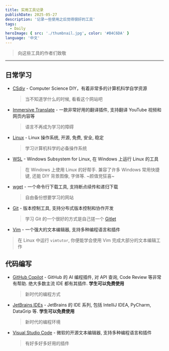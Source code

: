 ```yaml
---
title: 实用工具记录
publishDate: 2025-05-27
description: '记录一些使用之后觉得很好的工具'
tags:
  - Daily
heroImage: { src: './thumbnail.jpg', color: '#B4C6DA' }
language: '中文'
---
```


> 向这些工具的作者们致敬

---

## 日常学习

- [CSdiy](https://csdiy.wiki/) - Computer Science DIY，有着非常多的计算机科学自学资源

  > 当不知道学什么的时候, 看看这个网站吧

- [Immersive Translate](https://immersivetranslate.com/zh-Hans/) - 一款非常好用的翻译插件, 支持翻译 YouTube 视频和网页内容等

  > 语言不再成为学习的障碍

- [Linux](https://missing.csail.mit.edu/) - Linux 操作系统, 开源, 免费, 安全, 稳定

  > 学习计算机科学的必备操作系统

- [WSL](https://docs.microsoft.com/zh-cn/windows/wsl/) - Windows Subsystem for Linux, 在 Windows 上运行 Linux 的工具

  > 在 Windows 上使用 Linux 的好帮手. 兼容了许多 Windows 常用快捷键, 还能 DIY 背景图像, 字体等. ~颜值党狂喜~

- [wget](https://zh.wikipedia.org/wiki/Wget) - 一个命令行下载工具, 支持断点续传和递归下载

  > 自由备份想要学习的网站

- [Git](https://git-scm.com/) - 版本控制工具, 支持分布式版本控制和协作开发

  > 学习 Git 的一个很好的方式是自己搓一个 [Gitlet](https://sp21.datastructur.es/materials/proj/proj2/proj2)

- [Vim](https://www.vim.org/) - 一个强大的文本编辑器, 支持多种编程语言和插件

> 在 Linux 中运行 `vimtutor`, 你便能学会使用 Vim 完成大部分的文本编辑工作

## 代码编写

- [GitHub Copilot](https://github.com/features/copilot) - GitHub 的 AI 编程插件, 对 API 查询, Code Review 等非常有帮助. 绝大多数主流 IDE 都有其插件. **学生可以免费使用**

  > 新时代的编程方式

- [JetBrains IDEs](https://www.jetbrains.com/) - JetBrains 的 IDE 系列, 包括 IntelliJ IDEA, PyCharm, DataGrip 等. **学生可以免费使用**

  > 新时代的编程环境

- [Visual Studio Code](https://code.visualstudio.com/) - 微软的开源文本编辑器, 支持多种编程语言和插件

  > 有好多好多好用的插件
